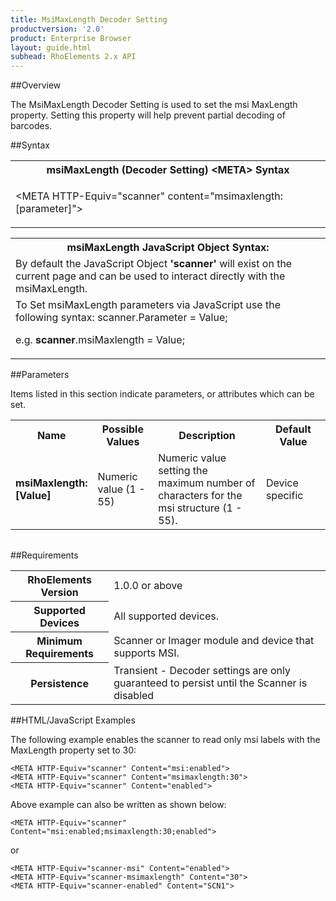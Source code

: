 ```yaml
---
title: MsiMaxLength Decoder Setting
productversion: '2.0'
product: Enterprise Browser
layout: guide.html
subhead: RhoElements 2.x API
---
```


##Overview

The MsiMaxLength Decoder Setting is used to set the msi MaxLength property. Setting this property will help prevent partial decoding of barcodes.

##Syntax

<table class="re-table"><tr><th class="tableHeading">msiMaxLength (Decoder Setting) &lt;META&gt; Syntax
</th></tr><tr><td class="clsSyntaxCells clsOddRow"><p>&lt;META HTTP-Equiv="scanner" content="msimaxlength:[parameter]"&gt;</p></td></tr></table>
<table class="re-table"><tr><th class="tableHeading">msiMaxLength JavaScript Object Syntax:</th></tr><tr><td class="clsSyntaxCells clsOddRow">
By default the JavaScript Object <b>'scanner'</b> will exist on the current page and can be used to interact directly with the msiMaxLength.
</td></tr><tr><td class="clsSyntaxCells clsEvenRow">
To Set msiMaxLength parameters via JavaScript use the following syntax: scanner.Parameter = Value;
<P />e.g. <b>scanner</b>.msiMaxlength = Value;
</td></tr></table>

##Parameters


Items listed in this section indicate parameters, or attributes which can be set.
<table class="re-table"><col width="20%" /><col width="20%" /><col width="38%" /><col width="22%" /><tr><th class="tableHeading">Name</th><th class="tableHeading">Possible Values</th><th class="tableHeading">Description</th><th class="tableHeading">Default Value</th></tr><tr><td class="clsSyntaxCells clsOddRow"><b>msiMaxlength:[Value]
</b></td><td class="clsSyntaxCells clsOddRow">Numeric value (1 - 55)</td><td class="clsSyntaxCells clsOddRow">Numeric value setting the maximum number of characters for the msi structure (1 - 55).</td><td class="clsSyntaxCells clsOddRow">Device specific</td></tr></table>
<table class="re-table"><col width="78%" /><col width="8%" /><col width="1%" /><col width="5%" /><col width="1%" /><col width="5%" /><col width="2%" /></table>





##Requirements

<table class="re-table"><tr><th class="tableHeading">RhoElements Version</th><td class="clsSyntaxCell clsEvenRow">1.0.0 or above
</td></tr><tr><th class="tableHeading">Supported Devices</th><td class="clsSyntaxCell clsOddRow">All supported devices.</td></tr><tr><th class="tableHeading">Minimum Requirements</th><td class="clsSyntaxCell clsOddRow">Scanner or Imager module and device that supports MSI.</td></tr><tr><th class="tableHeading">Persistence</th><td class="clsSyntaxCell clsEvenRow">Transient - Decoder settings are only guaranteed to persist until the Scanner is disabled</td></tr></table>


##HTML/JavaScript Examples

The following example enables the scanner to read only msi labels with the MaxLength property set to 30:

	<META HTTP-Equiv="scanner" Content="msi:enabled">
	<META HTTP-Equiv="scanner" Content="msimaxlength:30">
	<META HTTP-Equiv="scanner" Content="enabled">
	
Above example can also be written as shown below:

	<META HTTP-Equiv="scanner" Content="msi:enabled;msimaxlength:30;enabled">
	
or

	<META HTTP-Equiv="scanner-msi" Content="enabled">
	<META HTTP-Equiv="scanner-msimaxlength" Content="30">
	<META HTTP-Equiv="scanner-enabled" Content="SCN1">
	





